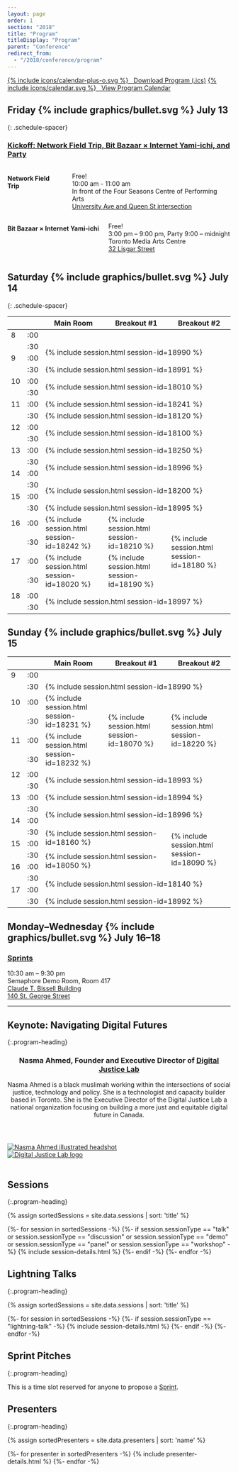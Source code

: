 ```yaml
---
layout: page
order: 1
section: "2018"
title: "Program"
titleDisplay: "Program"
parent: "Conference"
redirect_from:
  - "/2018/conference/program"
---
```


<div class="row">
  <a class="button button-primary compact" href="https://calendar.google.com/calendar/ical/aers7atolh0uurlfmkoki9kikg%40group.calendar.google.com/public/basic.ics">{% include icons/calendar-plus-o.svg %}&nbsp;&nbsp; Download Program (.ics)</a>
  <a class="button button-primary compact" href="https://calendar.google.com/calendar/embed?src=aers7atolh0uurlfmkoki9kikg%40group.calendar.google.com&ctz=America%2FToronto">{% include icons/calendar.svg %}&nbsp;&nbsp; View Program Calendar</a>
</div>

## Friday {% include graphics/bullet.svg %} July 13
{: .schedule-spacer}

### [Kickoff: Network Field Trip, Bit Bazaar × Internet Yami-ichi, and Party](/yami-ichi/)

<div class="row">
  <div class="six columns">
    <h4 class="schedule-spacer-small">Network Field Trip</h4>
    <p>Free!<br />
    10:00 am - 11:00 am<br />
    In front of the Four Seasons Centre of Performing Arts<br />
    <a href="https://osm.org/go/ZX6BsFiXX?m=" target="_blank" rel="nofollow noopener">University Ave and Queen St intersection</a></p>
  </div>
  <div class="six columns">
    <h4 class="schedule-spacer-small">Bit Bazaar × Internet Yami-ichi</h4>
    <p>Free!<br />
    3:00 pm – 9:00 pm, Party 9:00 – midnight<br />
    Toronto Media Arts Centre<br />
    <a href="https://osm.org/go/ZX6BIz1xQ?m=" target="_blank" rel="nofollow noopener">32 Lisgar Street</a></p>
  </div>
</div>

## Saturday {% include graphics/bullet.svg %} July 14
{: .schedule-spacer}

<table class="schedule-table">
<thead>
<tr>
  <th class="schedule-time"></th>
  <th class="schedule-time"></th>
  <th class="schedule-main">Main Room</th>
  <th class="schedule-breakout">Breakout #1</th>
  <th class="schedule-breakout">Breakout #2</th>
</tr>
</thead>
<tbody>
<tr>
  <td>8</td>
  <td>:00</td>
  <td colspan="3"></td>
</tr><tr>
  <td></td>
  <td>:30</td>
  <td rowspan="2" colspan="3" class="session-block session-{% include session-type.html session-id=18990 %}">{% include session.html session-id=18990 %}</td>
</tr>
<tr>
  <td>9</td>
  <td>:00</td>
</tr><tr>
  <td></td>
  <td>:30</td>
  <td colspan="3" class="session-block session-{% include session-type.html session-id=18991 %}">{% include session.html session-id=18991 %}</td>
</tr>
<tr>
  <td>10</td>
  <td>:00</td>
  <td rowspan="2" colspan="3" class="session-block session-{% include session-type.html session-id=18010 %}">{% include session.html session-id=18010 %}</td>
</tr>
<tr>
  <td></td>
  <td>:30</td>
</tr>
<tr>
  <td>11</td>
  <td>:00</td>
  <td colspan="3" class="session-block session-{% include session-type.html session-id=18241 %}">{% include session.html session-id=18241 %}</td>
</tr>
<tr>
  <td></td>
  <td>:30</td>
  <td colspan="3" class="session-block session-{% include session-type.html session-id=18120 %}">{% include session.html session-id=18120 %}</td>
</tr>
<tr>
  <td>12</td>
  <td>:00</td>
  <td rowspan="2" colspan="3" class="session-block session-{% include session-type.html session-id=18100 %}">{% include session.html session-id=18100 %}</td>
</tr>
<tr>
  <td></td>
  <td>:30</td>
</tr>
<tr>
  <td>13</td>
  <td>:00</td>
  <td colspan="3" class="session-block session-{% include session-type.html session-id=18250 %}">{% include session.html session-id=18250 %}</td>
</tr>
<tr>
  <td></td>
  <td>:30</td>
  <td rowspan="2" colspan="3" class="session-block session-{% include session-type.html session-id=18996 %}">{% include session.html session-id=18996 %}</td>
</tr>
<tr>
  <td>14</td>
  <td>:00</td>
</tr>
<tr>
  <td></td>
  <td>:30</td>
  <td rowspan="2" colspan="3" class="session-block session-{% include session-type.html session-id=18200 %}">{% include session.html session-id=18200 %}</td>
</tr>
<tr>
  <td>15</td>
  <td>:00</td>
</tr>
<tr>
  <td></td>
  <td>:30</td>
  <td colspan="3" class="session-block session-{% include session-type.html session-id=18995 %}">{% include session.html session-id=18995 %}</td>
</tr>
<tr>
  <td>16</td>
  <td>:00</td>
  <td rowspan="2" class="session-block session-{% include session-type.html session-id=18242 %}">{% include session.html session-id=18242 %}</td>
  <td rowspan="2" class="session-block session-{% include session-type.html session-id=18210 %}">{% include session.html session-id=18210 %}</td>
  <td rowspan="4" class="session-block session-{% include session-type.html session-id=18180 %}">{% include session.html session-id=18180 %}</td>
</tr>
<tr>
  <td></td>
  <td>:30</td>
</tr>
<tr>
  <td>17</td>
  <td>:00</td>
  <td rowspan="2" class="session-block session-{% include session-type.html session-id=18020 %}">{% include session.html session-id=18020 %}</td>
  <td rowspan="2" class="session-block session-{% include session-type.html session-id=18190 %}">{% include session.html session-id=18190 %}</td>
</tr>
<tr>
  <td></td>
  <td>:30</td>
</tr>
<tr>
  <td>18</td>
  <td>:00</td>
  <td rowspan="2" colspan="3" class="session-block session-{% include session-type.html session-id=18997 %}">{% include session.html session-id=18997 %}</td>
</tr>
<tr>
  <td></td>
  <td>:30</td>
</tr>
</tbody>
</table>


## Sunday {% include graphics/bullet.svg %} July 15

<table class="schedule-table">
<thead>
<tr>
  <th class="schedule-time"></th>
  <th class="schedule-time"></th>
  <th class="schedule-main">Main Room</th>
  <th class="schedule-breakout">Breakout #1</th>
  <th class="schedule-breakout">Breakout #2</th>
</tr>
</thead>
<tbody>
<tr>
  <td>9</td>
  <td>:00</td>
  <td colspan="3"></td>
</tr>
<tr>
  <td></td>
  <td>:30</td>
  <td colspan="3" class="session-block session-{% include session-type.html session-id=18990 %}">{% include session.html session-id=18990 %}</td>
</tr>
<tr>
  <td>10</td>
  <td>:00</td>
  <td rowspan="2" class="session-block session-{% include session-type.html session-id=18231 %}">{% include session.html session-id=18231 %}</td>
  <td rowspan="4" class="session-block session-{% include session-type.html session-id=18070 %}">{% include session.html session-id=18070 %}</td>
  <td rowspan="4" class="session-block session-{% include session-type.html session-id=18220 %}">{% include session.html session-id=18220 %}</td>
</tr>
<tr>
  <td></td>
  <td>:30</td>
</tr>
<tr>
  <td>11</td>
  <td>:00</td>
  <td rowspan="2" class="session-block session-{% include session-type.html session-id=18232 %}">{% include session.html session-id=18232 %}</td>
</tr>
<tr>
  <td></td>
  <td>:30</td>
</tr>
<tr>
  <td>12</td>
  <td>:00</td>
  <td rowspan="2" colspan="3" class="session-block session-{% include session-type.html session-id=18993 %}">{% include session.html session-id=18993 %}</td>
</tr>
<tr>
  <td></td>
  <td>:30</td>
</tr>
<tr>
  <td>13</td>
  <td>:00</td>
  <td colspan="3" class="session-block session-{% include session-type.html session-id=18994 %}">{% include session.html session-id=18994 %}</td>
</tr>
<tr>
  <td></td>
  <td>:30</td>
  <td rowspan="2" colspan="3" class="session-block session-{% include session-type.html session-id=18996 %}">{% include session.html session-id=18996 %}</td>
</tr>
<tr>
  <td>14</td>
  <td>:00</td>
</tr>
<tr>
  <td></td>
  <td>:30</td>
  <td rowspan="2" colspan="2" class="session-block session-{% include session-type.html session-id=18160 %}">{% include session.html session-id=18160 %}</td>
  <td rowspan="4" class="session-block session-{% include session-type.html session-id=18090 %}">{% include session.html session-id=18090 %}</td>
</tr>
<tr>
  <td>15</td>
  <td>:00</td>
</tr>
<tr>
  <td></td>
  <td>:30</td>
  <td rowspan="2" colspan="2" class="session-block session-{% include session-type.html session-id=18050 %}">{% include session.html session-id=18050 %}</td>
</tr>
<tr>
  <td>16</td>
  <td>:00</td>
</tr>
<tr>
  <td></td>
  <td>:30</td>
  <td rowspan="2" colspan="3" class="session-block session-{% include session-type.html session-id=18140 %}">{% include session.html session-id=18140 %}</td>
</tr>
<tr>
  <td>17</td>
  <td>:00</td>
</tr>
<tr>
  <td></td>
  <td>:30</td>
  <td rowspan="1" colspan="3" class="session-block session-{% include session-type.html session-id=18992 %}">{% include session.html session-id=18992 %}</td>
</tr>
</tbody>
</table>

## Monday–Wednesday {% include graphics/bullet.svg %} July 16–18

### [Sprints](/sprints/)
10:30 am – 9:30 pm  
Semaphore Demo Room, Room 417  
[Claude T. Bissell Building  
140 St. George Street](http://osm.org/go/ZX6Bw~WNh--?m=)

---

<a class="program-block-anchor" id="keynote-nasma-ahmed,-navigating-digital-futures"></a>
## Keynote: Navigating Digital Futures
{:.program-heading}
<div class="session-detail program-block">
  <div class="session-detail-content program-block-content">
    <header class="session-header">
      <h3 class="session-title">Nasma Ahmed, Founder and Executive Director of <a href="https://digitaljusticelab.ca/" target="_blank" rel="noopener">Digital Justice Lab</a></h3>
      <p>Nasma Ahmed is a black muslimah working within the intersections of social justice, technology and policy. She is a technologist and capacity builder based in Toronto. She is the Executive Director of the Digital Justice Lab a national organization focusing on building a more just and equitable digital future in Canada.</p>
    </header>
    <div class="row">
      <div class="three columns">
        <a href="https://digitaljusticelab.ca/"><img src="/images/nasma-headshot.png" alt="Nasma Ahmed illustrated headshot" /></a>
      </div>
      <div class="five columns">
        <a href="https://digitaljusticelab.ca/"><img src="/images/digital-justice-lab-logo.svg" alt="Digital Justice Lab logo" /></a>
      </div>
    </div>
    <br />
  </div>
</div>

## Sessions
{:.program-heading}

{% assign sortedSessions = site.data.sessions | sort: 'title' %}

{%- for session in sortedSessions -%}
  {%- if session.sessionType == "talk" or session.sessionType == "discussion" or session.sessionType == "demo" or session.sessionType == "panel" or session.sessionType == "workshop" -%}
    {% include session-details.html %}
  {%- endif -%}
{%- endfor -%}

<a class="program-block-anchor" id="lightning-talks"></a>
## Lightning Talks
{:.program-heading}

{% assign sortedSessions = site.data.sessions | sort: 'title' %}

{%- for session in sortedSessions -%}
  {%- if session.sessionType == "lightning-talk" -%}
    {% include session-details.html %}
  {%- endif -%}
{%- endfor -%}


<a class="program-block-anchor" id="sprint-pitches"></a>
## Sprint Pitches
{:.program-heading}

<div class="session-detail program-block">
  <div class="session-detail-content program-block-content">
    <p>This is a time slot reserved for anyone to propose a <a href="/sprints/">Sprint</a>.</p>
  </div>
</div>

## Presenters
{:.program-heading}

{% assign sortedPresenters = site.data.presenters | sort: 'name' %}

{%- for presenter in sortedPresenters -%}
    {% include presenter-details.html %}
{%- endfor -%}

